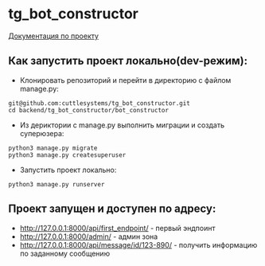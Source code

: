 # tg_bot_constructor

[Документация по проекту](./Docs/Index.md)

## Как запустить проект локально(dev-режим):

- Клонировать репозиторий и перейти в директорию с файлом manage.py:

```
git@github.com:cuttlesystems/tg_bot_constructor.git
cd backend/tg_bot_constructor/bot_constructor
```

- Из дериктории с manage.py выполнить миграции и создать суперюзера:

```
python3 manage.py migrate
python3 manage.py createsuperuser
```

- Запустить проект локально:

```
python3 manage.py runserver
```
## Проект запущен и доступен по адресу:
- http://127.0.0.1:8000/api/first_endpoint/ - первый эндпоинт
- http://127.0.0.1:8000/admin/ - админ зона
- http://127.0.0.1:8000/api/message/id/123-890/ - получить информацию по заданному 
сообщению

